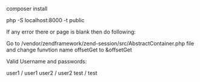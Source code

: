 composer install

php -S localhost:8000 -t public

<p>If any error there or page is blank then do following: </p>
<p>Go to /vendor/zendframework/zend-session/src/AbstractContainer.php file and change funvtion name offsetGet to &offsetGet</p>


Valid Username and passwords:

user1 / user1
user2 / user2
test / test